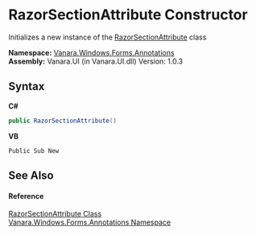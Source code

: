 # RazorSectionAttribute Constructor 
 

Initializes a new instance of the <a href="c747de05-7971-da09-bdae-8a5b5c47b90a">RazorSectionAttribute</a> class

**Namespace:**&nbsp;<a href="600255aa-5477-7018-00f3-14fce5adebc9">Vanara.Windows.Forms.Annotations</a><br />**Assembly:**&nbsp;Vanara.UI (in Vanara.UI.dll) Version: 1.0.3

## Syntax

**C#**<br />
``` C#
public RazorSectionAttribute()
```

**VB**<br />
``` VB
Public Sub New
```


## See Also


#### Reference
<a href="c747de05-7971-da09-bdae-8a5b5c47b90a">RazorSectionAttribute Class</a><br /><a href="600255aa-5477-7018-00f3-14fce5adebc9">Vanara.Windows.Forms.Annotations Namespace</a><br />